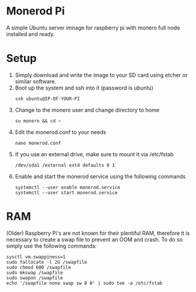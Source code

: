 # Monerod Pi
A simple Ubuntu server imnage for raspberry pi with monero full node installed and ready.

# Setup
1) Simply download and write the image to your SD card using etcher or similar software.
2) Boot up the system and ssh into it (password is ubuntu)
   ```
   ssh ubuntu@IP-OF-YOUR-PI
   ```
3) Change to the monero user and change directory to home
   ```
   su monero && cd ~
   ```
4) Edit the monerod.conf to your needs
   ```
   nano monerod.conf
   ```
5) If you use an external drive, make sure to mount it via /etc/fstab
   ```
   /dev/sda1 /external ext4 defaults 0 1
   ```
6) Enable and start the monerod service using the following commands
   ```
   systemctl --user enable monerod.service
   systemctl --user start monerod.service
   ```
   
# RAM
(Older) Raspberry Pi's are not known for their plentiful RAM, therefore it is necessary to create a swap file to prevent an OOM and crash. To do so simply use the following commands:
```
sysctl vm.swappiness=1
sudo fallocate -l 2G /swapfile
sudo chmod 600 /swapfile
sudo mkswap /swapfile
sudo swapon /swapfile
echo '/swapfile none swap sw 0 0' | sudo tee -a /etc/fstab
```
